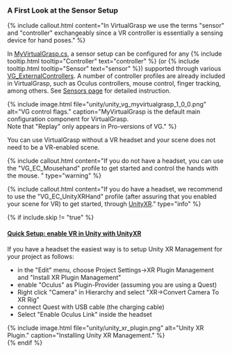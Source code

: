 ### A First Look at the Sensor Setup

{% include callout.html content="In VirtualGrasp we use the terms \"sensor\" and \"controller\" exchangeably since a VR controller is essentially a sensing device for hand poses." %}

In [MyVirtualGrasp.cs](unity_component_myvirtualgrasp.1.0.0.html), a sensor setup can be configured for any {% include tooltip.html tooltip="Controller" text="controller" %} (or {% include tooltip.html tooltip="Sensor" text="sensor" %}) supported through various [VG_ExternalControllers](unity_component_vgexternalcontrollermanager.1.0.0.html). A number of controller profiles are already included in VirtualGrasp, such as Oculus controllers, mouse control, finger tracking, among others. See [Sensors page](unity_component_myvirtualgrasp.1.0.0.html#sensors) for detailed instruction.

{% include image.html file="unity/unity_vg_myvirtualgrasp_1_0_0.png" alt="VG control flags." caption="MyVirtualGrasp is the default main configuration component for VirtualGrasp.<br>Note that \"Replay\" only appears in Pro-versions of VG." %}

You can use VirtualGrasp without a VR headset and your scene does not need to be a VR-enabled scene. 

{% include callout.html content="If you do not have a headset, you can use the \"VG_EC_Mousehand\" profile to get started and control the hands with the mouse. " type="warning" %}

{% include callout.html content="If you do have a headset, we recommend to use the \"VG_EC_UnityXRHand\" profile (after assuring that you enabled your scene for VR) to get started, through [UnityXR](https://docs.unity3d.com/Manual/XR.html)." type="info" %}

<!--See [AutoSetup & Sensors](unity_component_myvirtualgrasp.1.0.0.html#autosetup--sensors) to learn more details about sensor setup.-->

{% if include.skip != "true" %}
<div class="panel-group" id="accordion1">
    <div class="panel panel-default">
        <div class="panel-heading">
            <h4 class="panel-title">
                <a class="noCrossRef accordion-toggle" data-toggle="collapse" data-parent="#accordion1" href="#collapseOne1">Quick Setup: enable VR in Unity with UnityXR</a>
            </h4>
        </div>
        <div id="collapseOne1" class="panel-collapse collapse noCrossRef">
            <div class="panel-body">
                If you have a headset the easiest way is to setup Unity XR Management for your project as follows:
                <ul>
                <li> in the "Edit" menu, choose Project Settings→XR Plugin Management and "Install XR Plugin Management"</li>
                <li> enable "Oculus" as Plugin-Provider (assuming you are using a Quest)</li>
                <li> Right click "Camera" in Hierarchy and select "XR→Convert Camera To XR Rig"</li>
                <li> connect Quest with USB cable (the charging cable)</li>
                <li> Select "Enable Oculus Link" inside the headset</li>
                </ul>
                {% include image.html file="unity/unity_xr_plugin.png" alt="Unity XR Plugin." caption="Installing Unity XR Management." %}
            </div>
        </div>
    </div>
</div>
{% endif %}
